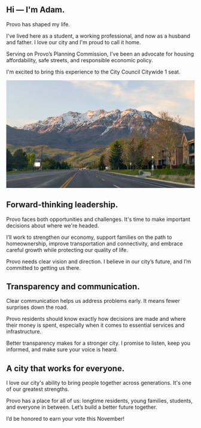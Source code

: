 
## Hi — I'm Adam.

Provo has shaped my life.

I've lived here as a student, a working professional, and now as a husband and father. I love our city and I'm proud to call it home.

Serving on Provo’s Planning Commission, I’ve been an advocate for housing affordability, safe streets, and responsible economic policy.

I'm excited to bring this experience to the City Council Citywide 1 seat.

![](../assets/photos/mountain.webp)

## Forward-thinking leadership.

Provo faces both opportunities and challenges. It's time to make important decisions about where we're headed.

I’ll work to strengthen our economy, support families on the path to homeownership, improve transportation and connectivity, and embrace careful growth while protecting our quality of life.

Provo needs clear vision and direction. I believe in our city’s future, and I’m committed to getting us there.

## Transparency and communication.

Clear communication helps us address problems early. It means fewer surprises down the road.

Provo residents should know exactly how decisions are made and where their money is spent, especially when it comes to essential services and infrastructure.

Better transparency makes for a stronger city. I promise to listen, keep you informed, and make sure your voice is heard.

## A city that works for everyone.

I love our city's ability to bring people together across generations. It's one of our greatest strengths.

Provo has a place for all of us: longtime residents, young families, students, and everyone in between. Let’s build a better future together.

I’d be honored to earn your vote this November!
